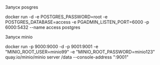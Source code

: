 Запуск posgres

docker run -d -e POSTGRES_PASSWORD=root -e POSTGRES_DATABASE=access -e PGADMIN_LISTEN_PORT=6000 -p 6000:5432 --name access postgres

Запуск minio

docker run -p 9000:9000 -d -p 9001:9001 -e "MINIO_ROOT_USER=minio99" -e "MINIO_ROOT_PASSWORD=minio123" quay.io/minio/minio server /data --console-address ":9001"
